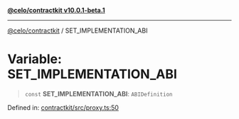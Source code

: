 [**@celo/contractkit v10.0.1-beta.1**](../README.md)

***

[@celo/contractkit](../globals.md) / SET\_IMPLEMENTATION\_ABI

# Variable: SET\_IMPLEMENTATION\_ABI

> `const` **SET\_IMPLEMENTATION\_ABI**: `ABIDefinition`

Defined in: [contractkit/src/proxy.ts:50](https://github.com/celo-org/developer-tooling/blob/master/packages/sdk/contractkit/src/proxy.ts#L50)
